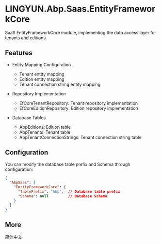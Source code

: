 # LINGYUN.Abp.Saas.EntityFrameworkCore

SaaS EntityFrameworkCore module, implementing the data access layer for tenants and editions.

## Features

* Entity Mapping Configuration
  * Tenant entity mapping
  * Edition entity mapping
  * Tenant connection string entity mapping

* Repository Implementation
  * EfCoreTenantRepository: Tenant repository implementation
  * EfCoreEditionRepository: Edition repository implementation

* Database Tables
  * AbpEditions: Edition table
  * AbpTenants: Tenant table
  * AbpTenantConnectionStrings: Tenant connection string table

## Configuration

You can modify the database table prefix and Schema through configuration:

```json
{
  "AbpSaas": {
    "EntityFrameworkCore": {
      "TablePrefix": "Abp",  // Database table prefix
      "Schema": null         // Database Schema
    }
  }
}
```

## More

[简体中文](README.md)
